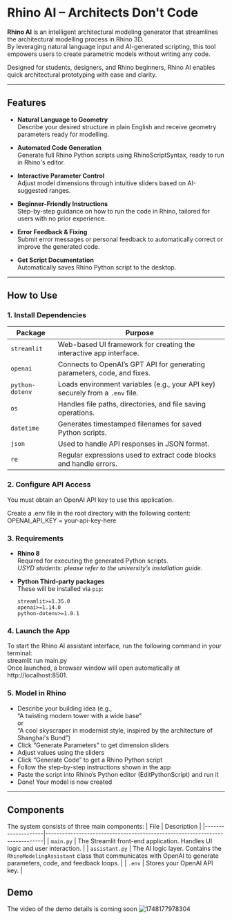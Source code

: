 # Rhino AI – Architects Don't Code

**Rhino AI** is an intelligent architectural modeling generator that streamlines the architectural modelling process in Rhino 3D.  
By leveraging natural language input and AI-generated scripting, this tool empowers users to create parametric models without writing any code.

Designed for students, designers, and Rhino beginners, Rhino AI enables quick architectural prototyping with ease and clarity.

---

##  Features

- **Natural Language to Geometry**  
  Describe your desired structure in plain English and receive geometry parameters ready for modelling.

- **Automated Code Generation**  
  Generate full Rhino Python scripts using RhinoScriptSyntax, ready to run in Rhino's editor.

- **Interactive Parameter Control**  
  Adjust model dimensions through intuitive sliders based on AI-suggested ranges.

- **Beginner-Friendly Instructions**  
  Step-by-step guidance on how to run the code in Rhino, tailored for users with no prior experience.

- **Error Feedback & Fixing**  
  Submit error messages or personal feedback to automatically correct or improve the generated code.

- **Get Script Documentation**  
  Automatically saves Rhino Python script to the desktop.
  
---

##  How to Use

### 1. Install Dependencies
| Package         | Purpose                                                                       |
| --------------- | ----------------------------------------------------------------------------- |
| `streamlit`     | Web-based UI framework for creating the interactive app interface.            |
| `openai`        | Connects to OpenAI’s GPT API for generating parameters, code, and fixes.      |
| `python-dotenv` | Loads environment variables (e.g., your API key) securely from a `.env` file. |
| `os`            | Handles file paths, directories, and file saving operations.                  |
| `datetime`      | Generates timestamped filenames for saved Python scripts.                     |
| `json`          | Used to handle API responses in JSON format.                                  |
| `re`            | Regular expressions used to extract code blocks and handle errors.            |

### 2. Configure API Access  
You must obtain an OpenAI API key to use this application. 

Create a .env file in the root directory with the following content:  
OPENAI_API_KEY = your-api-key-here

### 3. Requirements

- **Rhino 8**  
  Required for executing the generated Python scripts.  
  _USYD students: please refer to the university’s installation guide._

- **Python Third-party packages**  
  These will be installed via `pip`:

  ```text
  streamlit>=1.35.0
  openai>=1.14.0
  python-dotenv>=1.0.1  

### 4. Launch the App  
To start the Rhino AI assistant interface, run the following command in your terminal:  
streamlit run main.py  
Once launched, a browser window will open automatically at http://localhost:8501.  

### 5. Model in Rhino  
- Describe your building idea (e.g.,  
“A twisting modern tower with a wide base”  
or  
“A cool skyscraper in modernist style, inspired by the architecture of Shanghai's Bund”)    
- Click “Generate Parameters” to get dimension sliders  
- Adjust values using the sliders  
- Click “Generate Code” to get a Rhino Python script  
- Follow the step-by-step instructions shown in the app  
- Paste the script into Rhino’s Python editor (EditPythonScript) and run it  
- Done! Your model is now created  

---

##  Components

The system consists of three main components:
| File               | Description                                                                 |
|--------------------|-----------------------------------------------------------------------------|
| `main.py`          | The Streamlit front-end application. Handles UI logic and user interaction. |
| `assistant.py`     | The AI logic layer. Contains the `RhinoModelingAssistant` class that communicates with OpenAI to generate parameters, code, and feedback loops. |
| `.env`             | Stores your OpenAI API key.                |

##  Demo
The video of the demo details is coming soon
![1748177978304](https://github.com/user-attachments/assets/27867fd4-4826-431e-a6c7-781d3abd5be2)





